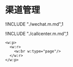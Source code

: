 # 渠道管理

<!-- 微信公众号 -->
!INCLUDE "./wechat.m.md",1

<!-- 呼叫中心 -->
!INCLUDE "./callcenter.m.md",1

<!-- 在此之上添加内容，https://stackoverflow.com/questions/16965490/pandoc-markdown-page-break -->
```{=openxml}
<w:p>
  <w:r>
    <w:br w:type="page"/>
  </w:r>
</w:p>
```
